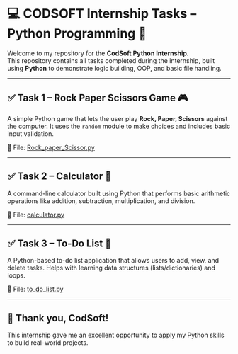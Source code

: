# 💻 CODSOFT Internship Tasks – Python Programming 🐍

Welcome to my repository for the **CodSoft Python Internship**.  
This repository contains all tasks completed during the internship, built using **Python** to demonstrate logic building, OOP, and basic file handling.

---

## ✅ Task 1 – Rock Paper Scissors Game 🎮

A simple Python game that lets the user play **Rock, Paper, Scissors** against the computer. It uses the `random` module to make choices and includes basic input validation.

📄 File: [Rock_paper_Scissor.py](https://github.com/Vanshh1sharma/CODSOFT/blob/main/Rock_paper_Scissor.py)

---

## ✅ Task 2 – Calculator 🧮

A command-line calculator built using Python that performs basic arithmetic operations like addition, subtraction, multiplication, and division.

📄 File: [calculator.py](https://github.com/Vanshh1sharma/CODSOFT/blob/main/calculator.py)

---

## ✅ Task 3 – To-Do List 📝

A Python-based to-do list application that allows users to add, view, and delete tasks. Helps with learning data structures (lists/dictionaries) and loops.

📄 File: [to_do_list.py](https://github.com/Vanshh1sharma/CODSOFT/blob/main/to_do_list.py)

---

## 🙌 Thank you, CodSoft!

This internship gave me an excellent opportunity to apply my Python skills to build real-world projects.
